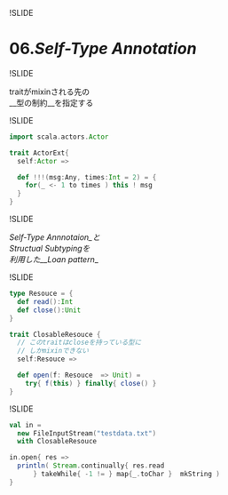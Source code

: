 
!SLIDE

# 06._Self-Type Annotation_

!SLIDE

<span>trait</span>がmixinされる先の<br/>
__型の制約__を指定する

!SLIDE

```scala
import scala.actors.Actor

trait ActorExt{
  self:Actor =>

  def !!!(msg:Any, times:Int = 2) = {
    for(_ <- 1 to times ) this ! msg
  }
}
```


!SLIDE

_Self-Type Annnotaion_と<br/>
<span>Structual Subtyping</span>を<br/>
利用した__Loan pattern__

!SLIDE

```scala
type Resouce = {
  def read():Int
  def close():Unit
}

trait ClosableResouce {
  // このtraitはcloseを持っている型に
  // しかmixinできない
  self:Resouce =>

  def open(f: Resouce  => Unit) =
    try{ f(this) } finally{ close() }
}
```

!SLIDE

```scala
val in =
  new FileInputStream("testdata.txt")
  with ClosableResouce

in.open{ res =>
  println( Stream.continually{ res.read
      } takeWhile{ -1 != } map{_.toChar }  mkString )
}
```
